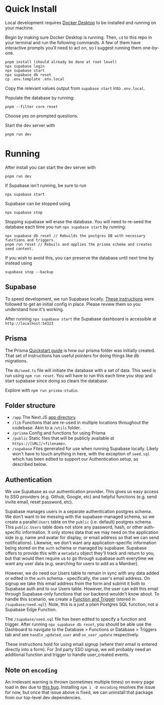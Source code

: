 # Quick Install

Local development requires [Docker Desktop](https://www.docker.com/products/docker-desktop/) to be installed and running on your machine.

Begin by making sure Docker Desktop is running. Then, `cd` to this repo in your terminal and run the following commands. A few of them have interactive prompts you'll need to act on, so I suggest running them one-by-one.

```
pnpm install (should already be done at root level)
npx supabase login
npx supabase start
npx supabase db reset
cp .env.template .env.local
```

Copy the relevant values output from `supabase start` into `.env.local`.

Populate the database by running:

```
pnpm --filter core reset
```

Choose yes on prompted questions.

Start the dev server with

```
pnpm run dev
```

# Running

After install you can start the dev server with

```
pnpm run dev
```

If Supabase isn't running, be sure to run

```
npx supabase start
```

Supabase can be stopped using

```
npx supabase stop
```

Stopping supabase will erase the database. You will need to re-seed the database each time you run `npx supabase start` by running:

```
npx supabase db reset // Rebuilds the postgres DB with necessary functions and triggers.
pnpm run reset // Rebuils and applies the prisma schema and creates seed content.
```

If you wish to avoid this, you can preserve the database until next time by instead using

```
supabase stop --backup
```

## Supabase

To speed development, we run Supabase locally. [These instructions](https://supabase.com/docs/guides/getting-started/local-development) were followed to get an initial config in place. Please review them so you understand how it's working.

After running `npx supabase start` the Supabase dashboard is accessible at `http://localhost:54323`

## Prisma

The Prisma [Quickstart guide](https://www.prisma.io/docs/getting-started/quickstart) is how our prisma folder was initially created. That set of instructions has useful pointers for doing things like db migrations.

The `db/seed.ts` file will initiate the database with a set of data. This seed is run using `npm run reset`. You will have to run this each time you stop and start supabase since doing so clears the database.

Explore with `npm run prisma-studio`.

## Folder structure

-   `/app` The Next.JS [app directory](https://nextjs.org/docs/app/building-your-application/routing).
-   `/lib` Functions that are re-used in multiple locations throughout the codebase. Akin to a `/utils` folder.
-   `/prisma` Config and functions for using Prisma
-   `/public` Static files that will be publicly available at `https://[URL]/<filename>`.
-   `/supabase` Files generated for use when running Supabase locally. Likely won't have to touch anything in here, with the exception of `seed.sql` which has been edited to support our Authentication setup, as described below.

## Authentication

We use Supabase as our authentication provider. This gives us easy access to SSO providers (e.g. Github, Google, etc) and helpful functions (e.g. send invite email, reset password, etc).

Supabase manages users in a separate authentication postgres schema. We don't want to be messing with the supabase-managed schema, so we create a parallel `Users` table on the `public` (i.e. default) postgres schema. This `public.Users` table does not store any password, hash, or other auth-specific information. It only stores data that we may need on the application side (e.g. name and avatar for display, or email address so that we can send notifications). Likewise, we don't want any application-specific information being stored on the `auth` schema or managed by supabase. Supabase offers to provide this with a `metadata` object they'll track and return to you, but that would then require us to go through supabase auth everytime we want any user data (e.g. searching for users to add as a Member).

However, we do need our Users table to remain in sync with any data added or edited in the `auth` schema - specifically, the user's email address. On signup we take this email address from the form and submit it both to Supabase auth and to our Users table. However, the user can edit this email through Supabase-only functions that our backend wouldn't know about. To handle this scenario, we create a [Function and Trigger](https://supabase.com/docs/guides/database/functions) (stored in `/supabase/seed.sql`). Note, this is a just a plain Postgres SQL function, not a Supabase Edge Function.

The `/supabase/seed.sql` file has been edited to specify a function and trigger. After running `npx supabase db reset`, you should be able use the Dashboard to navigate to the Database > Functions or Database > Triggers tab and see `handle_updated_user` and `on_user_update` respectively.

These instructions hold for using email signup (where their email is entered directly into a form). For 3rd party SSO signup, we will probably need an additional function and trigger to handle user_created events.

## Note on `encoding`

An irrelevant warning is thrown (sometimes multiple times) on every page load in dev due to [this bug](https://github.com/supabase/supabase-js/issues/612). Installing `npm i -D encoding` resolves the issue for now, but once that issue above is fixed, we can uninstall that package from our top-level dev dependencies.
